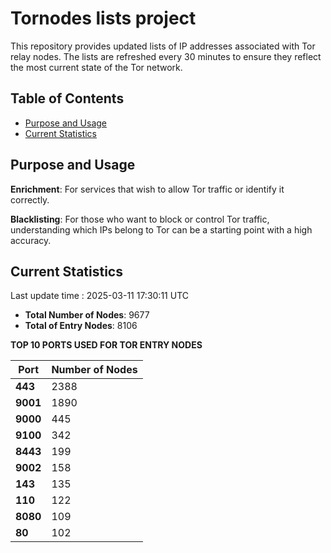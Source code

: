 # Tornodes lists project

This repository provides updated lists of IP addresses associated with Tor relay nodes. The lists are refreshed every 30 minutes to ensure they reflect the most current state of the Tor network.

## Table of Contents

- [Purpose and Usage](#purpose-and-usage)
- [Current Statistics](#current-statistics)


## Purpose and Usage

**Enrichment**: For services that wish to allow Tor traffic or identify it correctly.

**Blacklisting**: For those who want to block or control Tor traffic, understanding which IPs belong to Tor can be a starting point with a high accuracy.

## Current Statistics

Last update time : 2025-03-11 17:30:11 UTC

- **Total Number of Nodes**: 9677
- **Total of Entry Nodes**: 8106

**TOP 10 PORTS USED FOR TOR ENTRY NODES**

| **Port** | **Number of Nodes** |
|------|-----------------|
| **443**   | 2388  |
| **9001**   | 1890  |
| **9000**   | 445  |
| **9100**   | 342  |
| **8443**   | 199  |
| **9002**   | 158  |
| **143**   | 135  |
| **110**   | 122  |
| **8080**   | 109  |
| **80**   | 102  |

